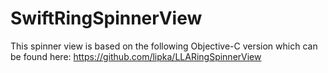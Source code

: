 # SwiftRingSpinnerView
This spinner view is based on the following Objective-C version which can be found here: https://github.com/lipka/LLARingSpinnerView

